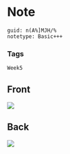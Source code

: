 # Note
```
guid: n(A%]MJH/%
notetype: Basic+++
```

### Tags
```
Week5
```

## Front
<img src="paste-a08a2953b4dcc49b7b490766ced8a9529b65b786.jpg">

## Back
<img src="paste-bce641d9ae1dc01cb660833c1b187521d7fb6f32.jpg">
